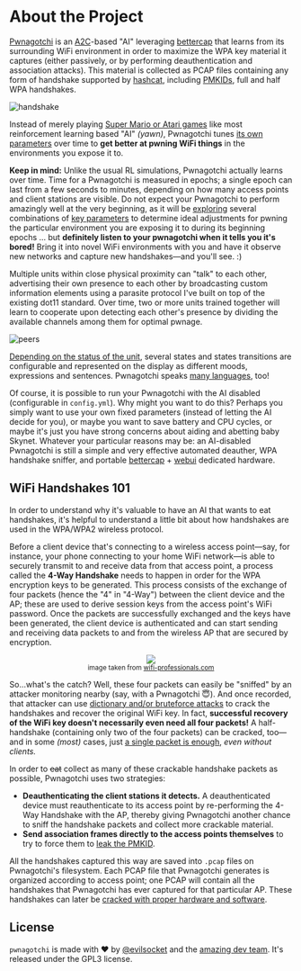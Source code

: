 # About the Project

[Pwnagotchi](https://twitter.com/pwnagotchi) is an [A2C](https://hackernoon.com/intuitive-rl-intro-to-advantage-actor-critic-a2c-4ff545978752)-based "AI" leveraging [bettercap](https://www.bettercap.org/) that learns from its surrounding WiFi environment in order to maximize the WPA key material it captures (either passively, or by performing deauthentication and association attacks). This material is collected as PCAP files containing any form of handshake supported by [hashcat](https://hashcat.net/hashcat/), including [PMKIDs](https://www.evilsocket.net/2019/02/13/Pwning-WiFi-networks-with-bettercap-and-the-PMKID-client-less-attack/), 
full and half WPA handshakes.

![handshake](https://i.imgur.com/pdA4vCZ.png)

Instead of merely playing [Super Mario or Atari games](https://becominghuman.ai/getting-mario-back-into-the-gym-setting-up-super-mario-bros-in-openais-gym-8e39a96c1e41?gi=c4b66c3d5ced) like most reinforcement learning based "AI" *(yawn)*, Pwnagotchi tunes [its own parameters](https://github.com/evilsocket/pwnagotchi/blob/master/sdcard/rootfs/root/pwnagotchi/config.yml#L54) over time to **get better at pwning WiFi things** in the environments you expose it to. 

**Keep in mind:** Unlike the usual RL simulations, Pwnagotchi actually learns over time. Time for a Pwnagotchi is measured in epochs; a single epoch can last from a few seconds to minutes, depending on how many access points and client stations are visible. Do not expect your Pwnagotchi to perform amazingly well at the very beginning, as it will be [exploring](https://hackernoon.com/intuitive-rl-intro-to-advantage-actor-critic-a2c-4ff545978752) several combinations of [key parameters](https://github.com/evilsocket/pwnagotchi/blob/master/docs/usage.md#training-the-ai) to determine ideal adjustments for pwning the particular environment you are exposing it to during its beginning epochs ... but **definitely listen to your pwnagotchi when it tells you it's bored!** Bring it into novel WiFi environments with you and have it observe new networks and capture new handshakes—and you'll see. :)

Multiple units within close physical proximity can "talk" to each other, advertising their own presence to each other by broadcasting custom information elements using a parasite protocol I've built on top of the existing dot11 standard. Over time, two or more units trained together will learn to cooperate upon detecting each other's presence by dividing the available channels among them for optimal pwnage.

![peers](https://i.imgur.com/Ywr5aqx.png)

[Depending on the status of the unit](), several states and states transitions are configurable and represented on the display as different moods, expressions and sentences. Pwnagotchi speaks [many languages](https://github.com/evilsocket/pwnagotchi/blob/master/docs/configure.md#configuration), too!

Of course, it is possible to run your Pwnagotchi with the AI disabled (configurable in `config.yml`). Why might you want to do this? Perhaps you simply want to use your own fixed parameters (instead of letting the AI decide for you), or maybe you want to save battery and CPU cycles, or maybe it's just you have strong concerns about aiding and abetting baby Skynet. Whatever your particular reasons may be: an AI-disabled Pwnagotchi is still a simple and very effective automated deauther, WPA handshake sniffer, and portable [bettercap](https://www.bettercap.org/) + [webui](https://github.com/evilsocket/pwnagotchi/blob/master/docs/usage.md#bettercaps-web-ui) dedicated hardware.

## WiFi Handshakes 101

In order to understand why it's valuable to have an AI that wants to eat handshakes, it's helpful to understand a little bit about how handshakes are used in the WPA/WPA2 wireless protocol.

Before a client device that's connecting to a wireless access point—say, for instance, your phone connecting to your home WiFi network—is able to securely transmit to and receive data from that access point, a process called the **4-Way Handshake** needs to happen in order for the WPA encryption keys to be generated. This process consists of the exchange of four packets (hence the "4" in "4-Way") between the client device and the AP; these are used to derive session keys from the access point's WiFi password. Once the packets are successfully exchanged and the keys have been generated, the client device is authenticated and can start sending and receiving data packets to and from the wireless AP that are secured by encryption.

<p align="center">
<img src="https://i.imgur.com/nI8IE6a.png"/>
<br/>
<small>image taken from <a target="_blank" href="https://www.wifi-professionals.com/2019/01/4-way-handshake">wifi-professionals.com</a></small>
</p>

So...what's the catch? Well, these four packets can easily be "sniffed" by an attacker monitoring nearby (say, with a Pwnagotchi :innocent:). And once recorded, that attacker can use [dictionary and/or bruteforce attacks](https://hashcat.net/wiki/doku.php?id=cracking_wpawpa2) to crack the handshakes and recover the original WiFi key. In fact, **successful recovery of the WiFi key doesn't necessarily even need all four packets!** A half-handshake (containing only two of the four packets) can be cracked, too—and in some *(most)* cases, just [a single packet is enough](https://hashcat.net/forum/thread-7717-post-41447.html), *even without clients.*

In order to ~~eat~~ collect as many of these crackable handshake packets as possible, Pwnagotchi uses two strategies:

- **Deauthenticating the client stations it detects.** A deauthenticated device must reauthenticate to its access point by re-performing the 4-Way Handshake with the AP, thereby giving Pwnagotchi another chance to sniff the handshake packets and collect more crackable material.
- **Send association frames directly to the access points themselves**
to try to force them to [leak the PMKID](https://www.evilsocket.net/2019/02/13/Pwning-WiFi-networks-with-bettercap-and-the-PMKID-client-less-attack/).

All the handshakes captured this way are saved into `.pcap` files on Pwnagotchi's filesystem. Each PCAP file that Pwnagotchi generates is organized according to access point; one PCAP will contain all the handshakes that Pwnagotchi has ever captured for that particular AP. These handshakes can later be [cracked with proper hardware and software](https://hashcat.net/wiki/doku.php?id=cracking_wpawpa2).

## License

`pwnagotchi` is made with ♥  by [@evilsocket](https://twitter.com/evilsocket) and the [amazing dev team](https://github.com/evilsocket/pwnagotchi/graphs/contributors). It's released under the GPL3 license.
